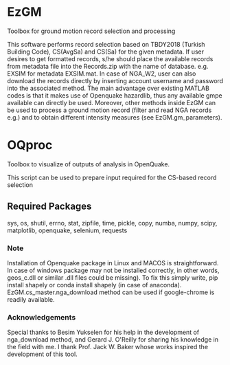 # EzGM
Toolbox for ground motion record selection and processing

This software performs record selection based on TBDY2018 (Turkish Building Code), CS(AvgSa) and CS(Sa)
for the given metadata. If user desires to get formatted records,
s/he should place the available records from metadata file into the Records.zip with the name of database.
e.g. EXSIM for metadata EXSIM.mat. In case of NGA_W2, user can also download the records directly by inserting account username and password into the associated method.
The main advantage over existing MATLAB codes is that it makes use of Openquake hazardlib, thus any available gmpe available can directly be used.
Moreover, other methods inside EzGM can be used to process a ground motion record (filter and read NGA records e.g.) and to obtain different intensity measures (see EzGM.gm_parameters). 

# OQproc
Toolbox to visualize of outputs of analysis in OpenQuake.

This script can be used to prepare input required for the CS-based record selection

## Required Packages
sys,
os,
shutil,
errno,
stat,
zipfile,
time,
pickle,
copy,
numba,
numpy,
scipy,
matplotlib,
openquake,
selenium,
requests

### Note
Installation of Openquake package in Linux and MACOS is straightforward. In case of windows package may not be installed correctly, in other words, geos_c.dll or similar .dll files could be missing). To fix this simply write, pip install shapely or conda install shapely (in case of anaconda). EzGM.cs_master.nga_download method can be used if google-chrome is readily available.

### Acknowledgements
Special thanks to Besim Yukselen for his help in the development of nga_download method, and Gerard J. O'Reilly for sharing his knowledge in the field with me. I thank Prof. Jack W. Baker whose works inspired the development of this tool.
